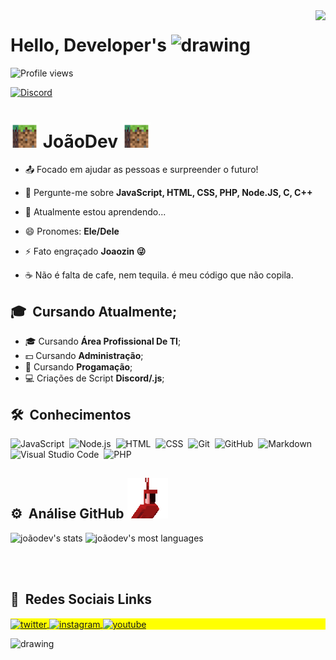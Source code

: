 <img align="right" height="590em" src="https://raw.githubusercontent.com/gist/Joaozin2141l/e9e072a829b40e319b33b721fbbd6178/raw/a8db23c9a1c4986c1402af4ed6c09ba999d8ffa5/LutekDevCard.svg"/>
<h1 align="left"> Hello, Developer's <img src="https://c.tenor.com/jjkJrU3wy3kAAAAj/anime-small.gif" alt="drawing" width="45"/> </h1>

<p align="left"> <img src="https://komarev.com/ghpvc/?username=Joaozin2141l&color=blue" alt="Profile views" /> </p>

[![Discord](https://img.shields.io/badge/Discord-7289DA?style=for-the-badge&logo=discord&logoColor=white)](https://discord.gg/JNFzQu7Gy7)

<h1> <img src="https://github.com/ppaalo/ppaalo/raw/main/assets/minecraft.gif" alt="drawing" width="45"> JoãoDev <img src="https://github.com/ppaalo/ppaalo/raw/main/assets/minecraft.gif" alt="drawing" width="45"></h1>

- 📤 Focado em ajudar as pessoas e surpreender o futuro!

- 💬 Pergunte-me sobre **JavaScript, HTML, CSS, PHP, Node.JS, C, C++**

- 🌱 Atualmente estou aprendendo...

- 😄 Pronomes: **Ele/Dele**
 
- ⚡ Fato engraçado **Joaozin 😜**

- ☕ Não é falta de cafe, nem tequila. é meu código que não copila.

## 🎓 &nbsp;Cursando Atualmente;
- 🎓 Cursando **Área Profissional De TI**;
- 💵 Cursando **Administração**;
- 🤖 Cursando **Progamação**;
- 💻 Criações de Script **Discord/.js**;

## 🛠 &nbsp;Conhecimentos

![JavaScript](https://img.shields.io/badge/-JavaScript-05122A?style=flat&logo=javascript)&nbsp;
![Node.js](https://img.shields.io/badge/-Node.js-05122A?style=flat&logo=node.js)&nbsp;
![HTML](https://img.shields.io/badge/-HTML-05122A?style=flat&logo=HTML5)&nbsp;
![CSS](https://img.shields.io/badge/-CSS-05122A?style=flat&logo=CSS3&logoColor=1572B6)&nbsp;
![Git](https://img.shields.io/badge/-Git-05122A?style=flat&logo=git)&nbsp;
![GitHub](https://img.shields.io/badge/-GitHub-05122A?style=flat&logo=github)&nbsp;
![Markdown](https://img.shields.io/badge/-Markdown-05122A?style=flat&logo=markdown)&nbsp;
![Visual Studio Code](https://img.shields.io/badge/-Visual%20Studio%20Code-05122A?style=flat&logo=visual-studio-code&logoColor=007ACC)&nbsp;
![PHP](https://img.shields.io/badge/-PHP-05122A?style=flat&logo=HTML5)&nbsp;

## ⚙️ &nbsp;Análise GitHub <img src="https://github.com/ppaalo/ppaalo/raw/main/assets/minecraft-parrot.gif" alt="drawing" width="65">

<p align="left">
<img width="530em" src="https://github-readme-stats.vercel.app/api?username=Joaozin2141l&show_icons=true&theme=vision-friendly-dark" alt="joãodev's stats"/>
<img width="530em" src="https://github-readme-stats.vercel.app/api/top-langs/?username=Joaozin2141l&layout=compact&theme=vision-friendly-dark" alt="joãodev's most languages"/>
</p>

<br><br>

## 🔮 &nbsp;Redes Sociais Links

<p align="left" style="background:yellow">
<!-- <a href="https://codepen.io/Joaozin2141l" target="_blank">
  <img align="center" src="https://img.shields.io/badge/-maykbrito-05122A?style=flat&logo=codepen" alt="codepen"/>
</a> -->
<a href="https://twitter.com/Joaozin2141l" target="_blank">
  <img align="center" src="https://img.shields.io/badge/-JoãoDev-05122A?style=flat&logo=twitter" alt="twitter"/>  
</a>
<!-- <a href="https://linkedin.com/in/Joaozin2141l" target="_blank">
  <img align="center" src="https://img.shields.io/badge/-maykbrito-05122A?style=flat&logo=linkedin" alt="linkedin"/>
</a> -->
<a href="" target="_blank">
 <img align="center" src="https://img.shields.io/badge/-Joãodev-05122A?style=flat&logo=instagram" alt="instagram"/>
</a>
<a href="https://www.youtube.com/@joaozin2141ll" target="_blank">
 <img align="center" src="https://img.shields.io/badge/-Joãodev-05122A?style=flat&logo=youtube" alt="youtube"/>
</a>
</p>
<img src="https://phoneky.co.uk/thumbs/screensavers/down/anime/naruto_i758k6zm.gif" alt="drawing" width="350"/>

<!-- <img width="500em" src="https://github-readme-twitter-gazf.vercel.app/api?id=maykbrito&layout=wide&show_reply=off&show_retweet=off" />

<img src="https://thumbs.gfycat.com/GrouchyElegantAlbacoretuna-size_restricted.gif" heigth="2px"> -->

<!--
**lutekdev/lutekdev** is a ✨ _special_ ✨ repository because its `README.md` (this file) appears on your GitHub profile.

Here are some ideas to get you started:
- 🔭 I’m currently working on ...
- 🌱 I’m currently learning ...
- 👯 I’m looking to collaborate on ...
- 🤔 I’m looking for help with ...
- 💬 Ask me about ...
- 📫 How to reach me: ...
- 😄 Pronouns: ...
- ⚡ Fun fact: ...

- Itachi >> <img src="https://media.baamboozle.com/uploads/images/76457/1645445082_142337_gif-url.gif" alt="drawing" width="45"/> 

<img src="https://raw.githubusercontent.com/kaueMarques/kaueMarques/master/hi.gif" width="30px">
-->
